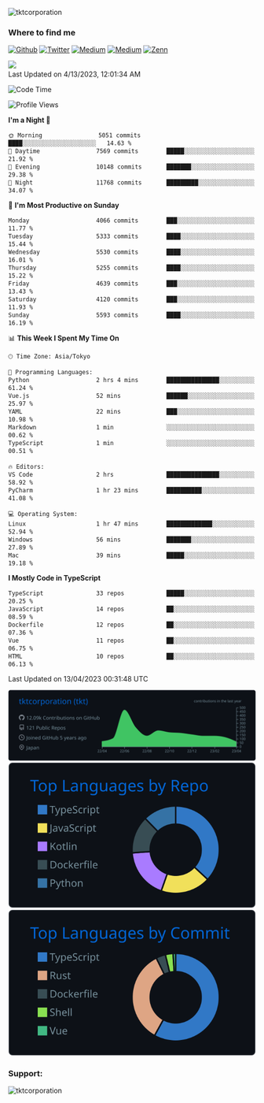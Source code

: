 <p align="left"> <img src="https://komarev.com/ghpvc/?username=tktcorporation&label=Profile%20views&color=0e75b6&style=flat" alt="tktcorporation" /> </p>

<h3>Where to find me</h3>
<p>
<a href="https://github.com/tktcorporation" target="_blank"><img alt="Github" src="https://img.shields.io/badge/GitHub-%2312100E.svg?&style=for-the-badge&logo=Github&logoColor=white" /></a>
<a href="https://twitter.com/tktcorporation" target="_blank"><img alt="Twitter" src="https://img.shields.io/badge/twitter-%231DA1F2.svg?&style=for-the-badge&logo=twitter&logoColor=white" /></a>
<a href="https://www.linkedin.com/in/tktcorporation" target="_blank"><img alt="Medium" src="https://img.shields.io/badge/linkdin-0a66c2.svg?&style=for-the-badge&logo=linkedin&logoColor=white" /></a>
<a href="https://qiita.com/tktcorporation" target="_blank"><img alt="Medium" src="https://img.shields.io/badge/qiita-55C500.svg?&style=for-the-badge&logo=qiita&logoColor=white" /></a>
<a href="https://zenn.dev/tktcorporation" target="_blank"><img alt="Zenn" src="https://img.shields.io/badge/Zenn-3EA8FF.svg?&style=for-the-badge&logo=Zenn&logoColor=white" /></a>
</p>

<!--START_SECTION:lapras-card-->
<a href="https://lapras.com/public/tktcorporation" target="_blank" rel="noopener noreferrer"><img src="https://lapras-card-generator.vercel.app/api/svg?e=3.89&b=3.48&i=3.58&b1=%23232323&b2=%236d6d6d&i1=%23212121&i2=%23818181&l=en" width="300" ></a>  
Last Updated on 4/13/2023, 12:01:34 AM
<!--END_SECTION:lapras-card-->
  
<!--START_SECTION:waka-->
![Code Time](http://img.shields.io/badge/Code%20Time-928%20hrs%2029%20mins-blue)

![Profile Views](http://img.shields.io/badge/Profile%20Views-0-blue)

**I'm a Night 🦉** 

```text
🌞 Morning                5051 commits        ████░░░░░░░░░░░░░░░░░░░░░   14.63 % 
🌆 Daytime                7569 commits        █████░░░░░░░░░░░░░░░░░░░░   21.92 % 
🌃 Evening                10148 commits       ███████░░░░░░░░░░░░░░░░░░   29.38 % 
🌙 Night                  11768 commits       █████████░░░░░░░░░░░░░░░░   34.07 % 
```
📅 **I'm Most Productive on Sunday** 

```text
Monday                   4066 commits        ███░░░░░░░░░░░░░░░░░░░░░░   11.77 % 
Tuesday                  5333 commits        ████░░░░░░░░░░░░░░░░░░░░░   15.44 % 
Wednesday                5530 commits        ████░░░░░░░░░░░░░░░░░░░░░   16.01 % 
Thursday                 5255 commits        ████░░░░░░░░░░░░░░░░░░░░░   15.22 % 
Friday                   4639 commits        ███░░░░░░░░░░░░░░░░░░░░░░   13.43 % 
Saturday                 4120 commits        ███░░░░░░░░░░░░░░░░░░░░░░   11.93 % 
Sunday                   5593 commits        ████░░░░░░░░░░░░░░░░░░░░░   16.19 % 
```


📊 **This Week I Spent My Time On** 

```text
🕑︎ Time Zone: Asia/Tokyo

💬 Programming Languages: 
Python                   2 hrs 4 mins        ███████████████░░░░░░░░░░   61.24 % 
Vue.js                   52 mins             ██████░░░░░░░░░░░░░░░░░░░   25.97 % 
YAML                     22 mins             ███░░░░░░░░░░░░░░░░░░░░░░   10.98 % 
Markdown                 1 min               ░░░░░░░░░░░░░░░░░░░░░░░░░   00.62 % 
TypeScript               1 min               ░░░░░░░░░░░░░░░░░░░░░░░░░   00.51 % 

🔥 Editors: 
VS Code                  2 hrs               ███████████████░░░░░░░░░░   58.92 % 
PyCharm                  1 hr 23 mins        ██████████░░░░░░░░░░░░░░░   41.08 % 

💻 Operating System: 
Linux                    1 hr 47 mins        █████████████░░░░░░░░░░░░   52.94 % 
Windows                  56 mins             ███████░░░░░░░░░░░░░░░░░░   27.89 % 
Mac                      39 mins             █████░░░░░░░░░░░░░░░░░░░░   19.18 % 
```

**I Mostly Code in TypeScript** 

```text
TypeScript               33 repos            █████░░░░░░░░░░░░░░░░░░░░   20.25 % 
JavaScript               14 repos            ██░░░░░░░░░░░░░░░░░░░░░░░   08.59 % 
Dockerfile               12 repos            ██░░░░░░░░░░░░░░░░░░░░░░░   07.36 % 
Vue                      11 repos            ██░░░░░░░░░░░░░░░░░░░░░░░   06.75 % 
HTML                     10 repos            ██░░░░░░░░░░░░░░░░░░░░░░░   06.13 % 
```




 Last Updated on 13/04/2023 00:31:48 UTC
<!--END_SECTION:waka-->

[![](https://raw.githubusercontent.com/tktcorporation/tktcorporation/master/profile-summary-card-output/github_dark/0-profile-details.svg)](https://github.com/vn7n24fzkq/github-profile-summary-cards)
[![](https://raw.githubusercontent.com/tktcorporation/tktcorporation/master/profile-summary-card-output/github_dark/1-repos-per-language.svg)](https://github.com/vn7n24fzkq/github-profile-summary-cards) [![](https://raw.githubusercontent.com/tktcorporation/tktcorporation/master/profile-summary-card-output/github_dark/2-most-commit-language.svg)](https://github.com/vn7n24fzkq/github-profile-summary-cards)

<h3 align="left">Support:</h3>
<p><a href="https://www.buymeacoffee.com/tktcorporation"> <img align="left" src="https://cdn.buymeacoffee.com/buttons/v2/default-yellow.png" height="50" width="210" alt="tktcorporation" /></a></p><br><br>
